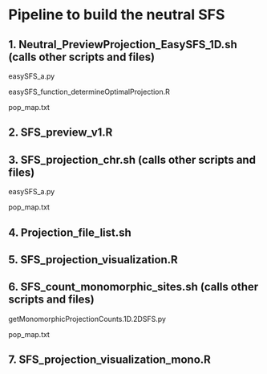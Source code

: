 # Pipeline to build the neutral SFS

## 1. Neutral_PreviewProjection_EasySFS_1D.sh (calls other scripts and files)
  easySFS_a.py
  
  easySFS_function_determineOptimalProjection.R
  
  pop_map.txt
  
## 2. SFS_preview_v1.R
## 3. SFS_projection_chr.sh (calls other scripts and files)
  easySFS_a.py
  
  pop_map.txt
  
## 4. Projection_file_list.sh
## 5. SFS_projection_visualization.R
## 6. SFS_count_monomorphic_sites.sh (calls other scripts and files)
  getMonomorphicProjectionCounts.1D.2DSFS.py
  
  pop_map.txt
  
## 7. SFS_projection_visualization_mono.R


